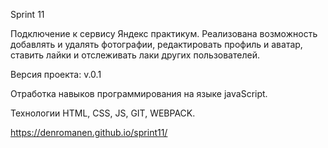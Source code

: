 Sprint 11

Подключение к сервису Яндекс практикум.
Реализована возможность добавлять и удалять фотографии, редактировать профиль и аватар, ставить лайки и отслеживать лаки других пользователей.

Версия проекта: v.0.1

Отработка навыков программирования на языке javaScript.

Технологии HTML, CSS, JS, GIT, WEBPACK.

https://denromanen.github.io/sprint11/

